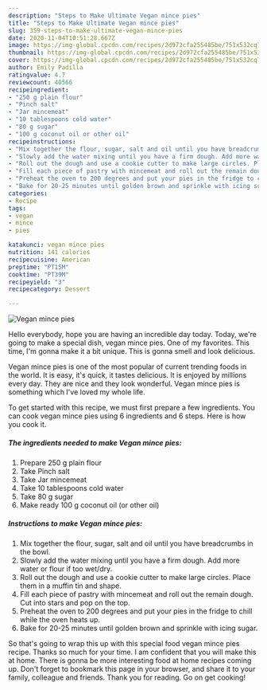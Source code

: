 ```yaml
---
description: "Steps to Make Ultimate Vegan mince pies"
title: "Steps to Make Ultimate Vegan mince pies"
slug: 359-steps-to-make-ultimate-vegan-mince-pies
date: 2020-11-04T10:51:28.667Z
image: https://img-global.cpcdn.com/recipes/2d972cfa255485be/751x532cq70/vegan-mince-pies-recipe-main-photo.jpg
thumbnail: https://img-global.cpcdn.com/recipes/2d972cfa255485be/751x532cq70/vegan-mince-pies-recipe-main-photo.jpg
cover: https://img-global.cpcdn.com/recipes/2d972cfa255485be/751x532cq70/vegan-mince-pies-recipe-main-photo.jpg
author: Emily Padilla
ratingvalue: 4.7
reviewcount: 40566
recipeingredient:
- "250 g plain flour"
- "Pinch salt"
- "Jar mincemeat"
- "10 tablespoons cold water"
- "80 g sugar"
- "100 g coconut oil or other oil"
recipeinstructions:
- "Mix together the flour, sugar, salt and oil until you have breadcrumbs in the bowl."
- "Slowly add the water mixing until you have a firm dough. Add more water or flour if too wet/dry."
- "Roll out the dough and use a cookie cutter to make large circles. Place them in a muffin tin and shape."
- "Fill each piece of pastry with mincemeat and roll out the remain dough. Cut into stars and pop on the top."
- "Preheat the oven to 200 degrees and put your pies in the fridge to chill while the oven heats up."
- "Bake for 20-25 minutes until golden brown and sprinkle with icing sugar."
categories:
- Recipe
tags:
- vegan
- mince
- pies

katakunci: vegan mince pies 
nutrition: 141 calories
recipecuisine: American
preptime: "PT15M"
cooktime: "PT39M"
recipeyield: "3"
recipecategory: Dessert

---
```



![Vegan mince pies](https://img-global.cpcdn.com/recipes/2d972cfa255485be/751x532cq70/vegan-mince-pies-recipe-main-photo.jpg)

Hello everybody, hope you are having an incredible day today. Today, we're going to make a special dish, vegan mince pies. One of my favorites. This time, I'm gonna make it a bit unique. This is gonna smell and look delicious.



Vegan mince pies is one of the most popular of current trending foods in the world. It is easy, it's quick, it tastes delicious. It is enjoyed by millions every day. They are nice and they look wonderful. Vegan mince pies is something which I've loved my whole life.


To get started with this recipe, we must first prepare a few ingredients. You can cook vegan mince pies using 6 ingredients and 6 steps. Here is how you cook it.

<!--inarticleads1-->

##### The ingredients needed to make Vegan mince pies:

1. Prepare 250 g plain flour
1. Take Pinch salt
1. Take Jar mincemeat
1. Take 10 tablespoons cold water
1. Take 80 g sugar
1. Make ready 100 g coconut oil (or other oil)




<!--inarticleads2-->

##### Instructions to make Vegan mince pies:

1. Mix together the flour, sugar, salt and oil until you have breadcrumbs in the bowl.
1. Slowly add the water mixing until you have a firm dough. Add more water or flour if too wet/dry.
1. Roll out the dough and use a cookie cutter to make large circles. Place them in a muffin tin and shape.
1. Fill each piece of pastry with mincemeat and roll out the remain dough. Cut into stars and pop on the top.
1. Preheat the oven to 200 degrees and put your pies in the fridge to chill while the oven heats up.
1. Bake for 20-25 minutes until golden brown and sprinkle with icing sugar.




So that's going to wrap this up with this special food vegan mince pies recipe. Thanks so much for your time. I am confident that you will make this at home. There is gonna be more interesting food at home recipes coming up. Don't forget to bookmark this page in your browser, and share it to your family, colleague and friends. Thank you for reading. Go on get cooking!
